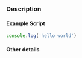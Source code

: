 <!-- These comments won't appear in the final PR, so you can just leave them here -->
### Description <!-- A brief description of the bug this fixes, the feature this adds, or provide a link to the issue this closes -->



#### Example Script <!-- Please provide an example script showing that the bug is fixed, or how the feature is used, if applicable -->
```js
console.log('hello world')
```

#### Other details <!-- Any other important information, like if this is likely to break addons -->